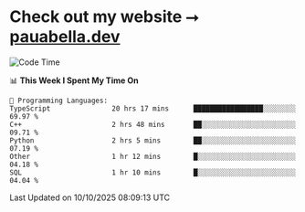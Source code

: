 # Check out my website ⭢ [pauabella.dev](https://pauabella.dev)

<!--START_SECTION:waka-->
![Code Time](http://img.shields.io/badge/Code%20Time-4%2C897%20hrs%204%20mins-blue)

📊 **This Week I Spent My Time On** 

```text
💬 Programming Languages: 
TypeScript               20 hrs 17 mins      █████████████████░░░░░░░░   69.97 % 
C++                      2 hrs 48 mins       ██░░░░░░░░░░░░░░░░░░░░░░░   09.71 % 
Python                   2 hrs 5 mins        ██░░░░░░░░░░░░░░░░░░░░░░░   07.19 % 
Other                    1 hr 12 mins        █░░░░░░░░░░░░░░░░░░░░░░░░   04.18 % 
SQL                      1 hr 10 mins        █░░░░░░░░░░░░░░░░░░░░░░░░   04.04 % 
```


 Last Updated on 10/10/2025 08:09:13 UTC
<!--END_SECTION:waka-->
